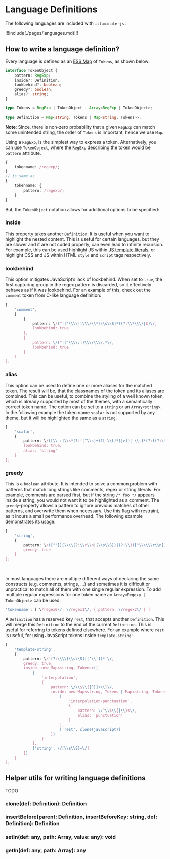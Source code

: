 # Language Definitions

The following languages are included with `illuminate-js` :

<div class='langauge-list'>

!!!include(./pages/languages.md)!!!

</div>

## How to write a language definition?

Every language is defined as an [ES6 Map](https://developer.mozilla.org/en-US/docs/Web/JavaScript/Reference/Global_Objects/Map)
of `Tokens`, as shown below:

```ts
interface TokenObject {
    pattern: RegExp;
    inside?: Definition;
    lookbehind?: boolean;
    greedy?: boolean;
    alias?: string;
}

type Tokens = RegExp | TokenObject | Array<RegExp | TokenObject>;

type Definition = Map<string, Tokens | Map<string, Tokens>>;
```

**Note**: Since, there is non-zero probability that a given `RegExp` can match some unintended string, the order of `Tokens` is important, hence we use `Map`.

Using a `RegExp`, is the simplest way to express a token. Alternatively, you can use `TokenObject`,
where the `RegExp` describing the token would be `pattern` attribute.

```ts
{
    tokenname: /regexp/;
}
// is same as
{
    tokenname: {
        pattern: /regexp/;
    }
}
```

But, the `TokenObject` notation allows for additional options to be specified:

<div class='docs'>

### inside

This property takes another `Definition`. It is useful when you want to highlight the nested content. This is useful for certain languages, but they are slower and if are not coded properly, can even lead to infinite recursion. For example, this can be used highlight JS within [JS template literals](https://developer.mozilla.org/en-US/docs/Web/JavaScript/Reference/Template_literals), or highlight CSS and JS within HTML `style` and `script` tags respectively.

### lookbehind

This option mitigates JavaScript’s lack of lookbehind. When set to `true`, the first capturing group in the regex pattern is discarded, so it effectively behaves as if it was lookbehind. For an example of this, check out the `comment` token from C-like language definition:

```ts
[
    'comment',
    [
        {
            pattern: \/(^|[^\\\\])\\\/\\*[\\s\\S]*?(?:\\*\\\/|$)\/,
            lookbehind: true
        },
        {
            pattern: \/(^|[^\\\\:])\\\/\\\/.*\/,
            lookbehind: true
        }
    ]
];
```

### alias

This option can be used to define one or more aliases for the matched token. The result will be, that the classnames of the token and its aliases are combined. This can be useful, to combine the styling of a well known token, which is already supported by most of the themes, with a semantically correct token name. The option can be set to a `string` or an `Array<string>`. In the following example the token name `scalar` is not supported by any theme, but it will be highlighted the same as a `string`.

```ts
[
    'scalar',
    {
        pattern: \/([\\-:]\\s*(?:![^\\s]+)?[ \\t]*[|>])[ \\t]*(?:((?:\\r?\\n|\\r)[ \\t]+)[^\\r\\n]+(?:\\2[^\\r\\n]+)*)\/,
        lookbehind: true,
        alias: 'string'
    }
];
```

### greedy

This is a `boolean` attribute. It is intended to solve a common problem with patterns that match long strings like comments, regex or string literals. For example, comments are parsed first, but if the string `/* foo */` appears inside a string, you would not want it to be highlighted as a comment. The `greedy`-property allows a pattern to ignore previous matches of other patterns, and overwrite them when necessary. Use this flag with restraint, as it incurs a small performance overhead. The following example demonstrates its usage:

```ts
[
    'string',
    {
        pattern: \/(["'])(\\\\(?:\\r\\n|[\\s\\S])|(?!\\1)[^\\\\\\r\\n])*\\1\/,
        greedy: true
    }
];
```

<br/>

In most languages there are multiple different ways of declaring the same constructs (e.g. comments, strings, ...) and sometimes it is difficult or unpractical to match all of them with one single regular expression. To add multiple regular expressions for one token name an `Array<Regexp | TokenObject>` can be used:

```ts
'tokenname': [ \/regex0\/, \/regex1\/, { pattern: \/regex2\/ } ]
```

A `Definition` has a reserved key `rest`, that accepts another `Definition`. This will merge this `Definition` to the end of the current `Definition`. This is useful for referring to tokens defined elsewhere. For an example where `rest` is useful, for using JavaScript tokens inside `template-string`:

```ts
[
    'template-string',
    {
        pattern: \/`(?:\\\\[\\s\\S]|[^\\`])*`\/,
        greedy: true,
        inside: new Map<string, Tokens>([
            [
                'interpolation',
                {
                    pattern: \/\\$\\{[^}]+\\}\/,
                    inside: new Map<string, Tokens | Map<string, Tokens>>([
                        [
                            'interpolation-punctuation',
                            {
                                pattern: \/^\\$\\{|\\}$\/,
                                alias: 'punctuation'
                            }
                        ],
                        ['rest', clone(javascript)]
                    ])
                }
            ],
            ['string', \/[\\s\\S]+\/]
        ])
    }
];
```

</div>

## Helper utils for writing language definitions

TODO

<div class='docs'>

### clone(def: Definition): Definition

### insertBefore(parent: Definition, insertBeforeKey: string, def: Definition): Definition

### setIn(def: any, path: Array<string>, value: any): void

### getIn(def: any, path: Array<string>): any

</div>

<br/>
<br/>
<br/>
<br/>
